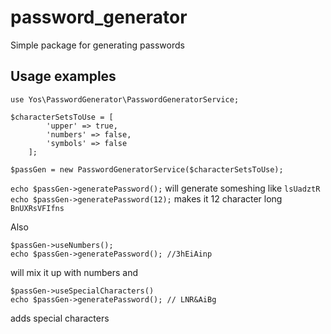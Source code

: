 # password_generator
Simple package for generating passwords

## Usage examples

```
use Yos\PasswordGenerator\PasswordGeneratorService;

$characterSetsToUse = [
        'upper' => true,
        'numbers' => false,
        'symbols' => false
    ];

$passGen = new PasswordGeneratorService($characterSetsToUse);
```

`echo $passGen->generatePassword();`
will generate someshing like `lsUadztR`
`echo $passGen->generatePassword(12);`
makes it 12 character long `BnUXRsVFIfns`

Also 
```
$passGen->useNumbers();
echo $passGen->generatePassword(); //3hEiAinp
```
will mix it up with numbers and
```
$passGen->useSpecialCharacters()
echo $passGen->generatePassword(); // LNR&AiBg
```
adds special characters

